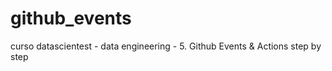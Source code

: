# github_events
curso datascientest - data engineering - 5. Github Events &amp; Actions step by step
